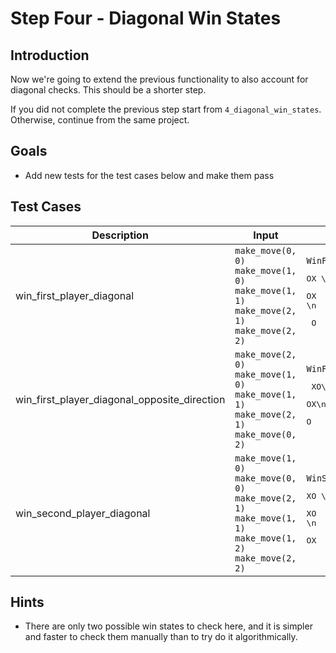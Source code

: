 # Step Four - Diagonal Win States

## Introduction

Now we're going to extend the previous functionality to also account for diagonal checks. This should be a shorter step.

If you did not complete the previous step start from `4_diagonal_win_states`. Otherwise, continue from the same project.

## Goals

* Add new tests for the test cases below and make them pass

## Test Cases

| Description                                  | Input                                                                                                                           | Output                                                              |
|----------------------------------------------|---------------------------------------------------------------------------------------------------------------------------------|---------------------------------------------------------------------|
| win_first_player_diagonal                    | `make_move(0, 0)`<br/>`make_move(1, 0)`</br>`make_move(1, 1)`<br/>`make_move(2, 1)`<br/>`make_move(2, 2)`                       | `WinFirstPlayer`<br/><pre>OX \n</pre><pre>OX \n</pre><pre>  O</pre> |
| win_first_player_diagonal_opposite_direction | `make_move(2, 0)`<br/>`make_move(1, 0)`</br>`make_move(1, 1)`<br/>`make_move(2, 1)`<br/>`make_move(0, 2)`                       | `WinFirstPlayer`<br/><pre> XO\n</pre><pre> OX\n</pre><pre>O  </pre> |
| win_second_player_diagonal                   | `make_move(1, 0)`<br/>`make_move(0, 0)`</br>`make_move(2, 1)`<br/>`make_move(1, 1)`<br/>`make_move(1, 2)`<br/>`make_move(2, 2)` | `WinSecondPlayer`<br/><pre>XO \n</pre><pre>XO \n</pre><pre>OX </pre> |

## Hints

* There are only two possible win states to check here, and it is simpler and faster to check them manually than to try do it algorithmically.
